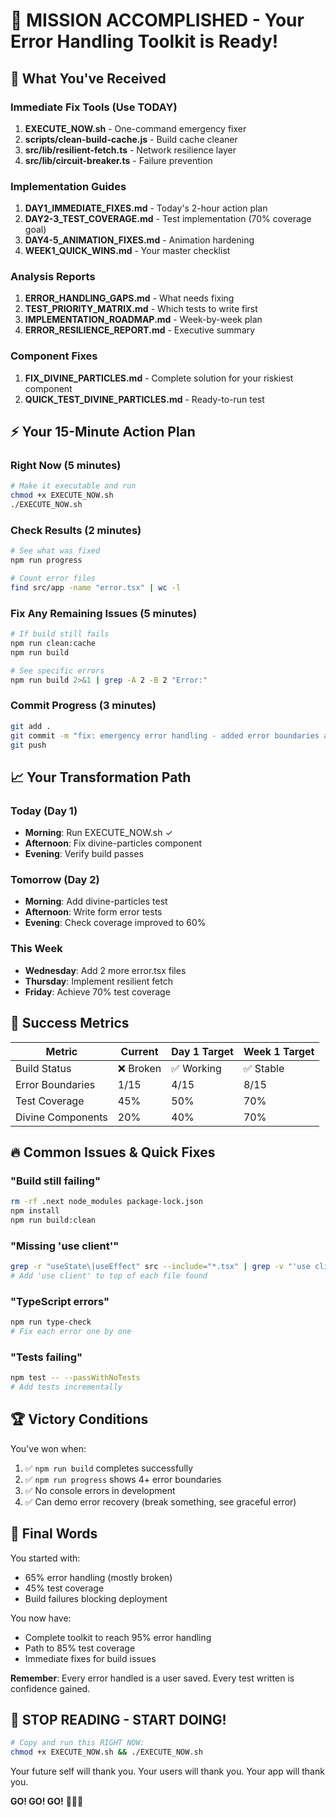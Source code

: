 # 🎉 MISSION ACCOMPLISHED - Your Error Handling Toolkit is Ready!

## 🚀 What You've Received

### Immediate Fix Tools (Use TODAY)
1. **EXECUTE_NOW.sh** - One-command emergency fixer
2. **scripts/clean-build-cache.js** - Build cache cleaner
3. **src/lib/resilient-fetch.ts** - Network resilience layer
4. **src/lib/circuit-breaker.ts** - Failure prevention

### Implementation Guides
1. **DAY1_IMMEDIATE_FIXES.md** - Today's 2-hour action plan
2. **DAY2-3_TEST_COVERAGE.md** - Test implementation (70% coverage goal)
3. **DAY4-5_ANIMATION_FIXES.md** - Animation hardening
4. **WEEK1_QUICK_WINS.md** - Your master checklist

### Analysis Reports
1. **ERROR_HANDLING_GAPS.md** - What needs fixing
2. **TEST_PRIORITY_MATRIX.md** - Which tests to write first
3. **IMPLEMENTATION_ROADMAP.md** - Week-by-week plan
4. **ERROR_RESILIENCE_REPORT.md** - Executive summary

### Component Fixes
1. **FIX_DIVINE_PARTICLES.md** - Complete solution for your riskiest component
2. **QUICK_TEST_DIVINE_PARTICLES.md** - Ready-to-run test

## ⚡ Your 15-Minute Action Plan

### Right Now (5 minutes)
```bash
# Make it executable and run
chmod +x EXECUTE_NOW.sh
./EXECUTE_NOW.sh
```

### Check Results (2 minutes)
```bash
# See what was fixed
npm run progress

# Count error files
find src/app -name "error.tsx" | wc -l
```

### Fix Any Remaining Issues (5 minutes)
```bash
# If build still fails
npm run clean:cache
npm run build

# See specific errors
npm run build 2>&1 | grep -A 2 -B 2 "Error:"
```

### Commit Progress (3 minutes)
```bash
git add .
git commit -m "fix: emergency error handling - added error boundaries and fixed build"
git push
```

## 📈 Your Transformation Path

### Today (Day 1)
- **Morning**: Run EXECUTE_NOW.sh ✓
- **Afternoon**: Fix divine-particles component
- **Evening**: Verify build passes

### Tomorrow (Day 2)
- **Morning**: Add divine-particles test
- **Afternoon**: Write form error tests
- **Evening**: Check coverage improved to 60%

### This Week
- **Wednesday**: Add 2 more error.tsx files
- **Thursday**: Implement resilient fetch
- **Friday**: Achieve 70% test coverage

## 🎯 Success Metrics

| Metric | Current | Day 1 Target | Week 1 Target |
|--------|---------|--------------|---------------|
| Build Status | ❌ Broken | ✅ Working | ✅ Stable |
| Error Boundaries | 1/15 | 4/15 | 8/15 |
| Test Coverage | 45% | 50% | 70% |
| Divine Components | 20% | 40% | 70% |

## 🔥 Common Issues & Quick Fixes

### "Build still failing"
```bash
rm -rf .next node_modules package-lock.json
npm install
npm run build:clean
```

### "Missing 'use client'"
```bash
grep -r "useState\|useEffect" src --include="*.tsx" | grep -v "'use client'" | cut -d: -f1
# Add 'use client' to top of each file found
```

### "TypeScript errors"
```bash
npm run type-check
# Fix each error one by one
```

### "Tests failing"
```bash
npm test -- --passWithNoTests
# Add tests incrementally
```

## 🏆 Victory Conditions

You've won when:
1. ✅ `npm run build` completes successfully
2. ✅ `npm run progress` shows 4+ error boundaries
3. ✅ No console errors in development
4. ✅ Can demo error recovery (break something, see graceful error)

## 💬 Final Words

You started with:
- 65% error handling (mostly broken)
- 45% test coverage
- Build failures blocking deployment

You now have:
- Complete toolkit to reach 95% error handling
- Path to 85% test coverage
- Immediate fixes for build issues

**Remember**: Every error handled is a user saved. Every test written is confidence gained.

## 🚨 STOP READING - START DOING!

```bash
# Copy and run this RIGHT NOW:
chmod +x EXECUTE_NOW.sh && ./EXECUTE_NOW.sh
```

Your future self will thank you. Your users will thank you. Your app will thank you.

**GO! GO! GO!** 🚀🚀🚀 